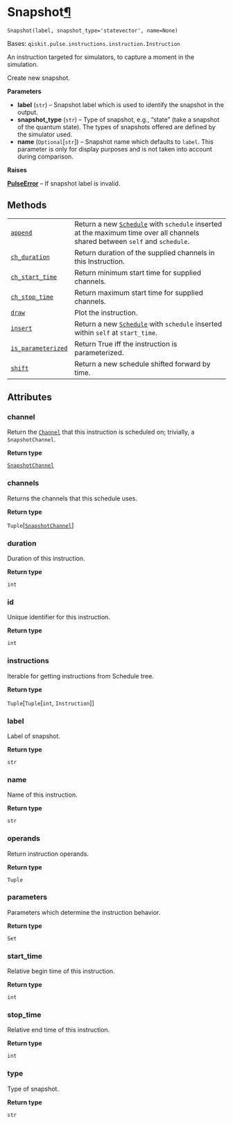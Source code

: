 # Snapshot[¶](#snapshot "Permalink to this headline")

<span id="undefined" />

`Snapshot(label, snapshot_type='statevector', name=None)`

Bases: `qiskit.pulse.instructions.instruction.Instruction`

An instruction targeted for simulators, to capture a moment in the simulation.

Create new snapshot.

**Parameters**

*   **label** (`str`) – Snapshot label which is used to identify the snapshot in the output.
*   **snapshot\_type** (`str`) – Type of snapshot, e.g., “state” (take a snapshot of the quantum state). The types of snapshots offered are defined by the simulator used.
*   **name** (`Optional`\[`str`]) – Snapshot name which defaults to `label`. This parameter is only for display purposes and is not taken into account during comparison.

**Raises**

[**PulseError**](pulse#qiskit.pulse.PulseError "qiskit.pulse.PulseError") – If snapshot label is invalid.

## Methods

|                                                                                                                                                                                     |                                                                                                                                                                                                     |
| ----------------------------------------------------------------------------------------------------------------------------------------------------------------------------------- | --------------------------------------------------------------------------------------------------------------------------------------------------------------------------------------------------- |
| [`append`](qiskit.pulse.instructions.Snapshot.append#qiskit.pulse.instructions.Snapshot.append "qiskit.pulse.instructions.Snapshot.append")                                         | Return a new [`Schedule`](qiskit.pulse.Schedule#qiskit.pulse.Schedule "qiskit.pulse.Schedule") with `schedule` inserted at the maximum time over all channels shared between `self` and `schedule`. |
| [`ch_duration`](qiskit.pulse.instructions.Snapshot.ch_duration#qiskit.pulse.instructions.Snapshot.ch_duration "qiskit.pulse.instructions.Snapshot.ch_duration")                     | Return duration of the supplied channels in this Instruction.                                                                                                                                       |
| [`ch_start_time`](qiskit.pulse.instructions.Snapshot.ch_start_time#qiskit.pulse.instructions.Snapshot.ch_start_time "qiskit.pulse.instructions.Snapshot.ch_start_time")             | Return minimum start time for supplied channels.                                                                                                                                                    |
| [`ch_stop_time`](qiskit.pulse.instructions.Snapshot.ch_stop_time#qiskit.pulse.instructions.Snapshot.ch_stop_time "qiskit.pulse.instructions.Snapshot.ch_stop_time")                 | Return maximum start time for supplied channels.                                                                                                                                                    |
| [`draw`](qiskit.pulse.instructions.Snapshot.draw#qiskit.pulse.instructions.Snapshot.draw "qiskit.pulse.instructions.Snapshot.draw")                                                 | Plot the instruction.                                                                                                                                                                               |
| [`insert`](qiskit.pulse.instructions.Snapshot.insert#qiskit.pulse.instructions.Snapshot.insert "qiskit.pulse.instructions.Snapshot.insert")                                         | Return a new [`Schedule`](qiskit.pulse.Schedule#qiskit.pulse.Schedule "qiskit.pulse.Schedule") with `schedule` inserted within `self` at `start_time`.                                              |
| [`is_parameterized`](qiskit.pulse.instructions.Snapshot.is_parameterized#qiskit.pulse.instructions.Snapshot.is_parameterized "qiskit.pulse.instructions.Snapshot.is_parameterized") | Return True iff the instruction is parameterized.                                                                                                                                                   |
| [`shift`](qiskit.pulse.instructions.Snapshot.shift#qiskit.pulse.instructions.Snapshot.shift "qiskit.pulse.instructions.Snapshot.shift")                                             | Return a new schedule shifted forward by time.                                                                                                                                                      |

## Attributes

<span id="undefined" />

### channel

Return the [`Channel`](pulse#qiskit.pulse.channels.Channel "qiskit.pulse.channels.Channel") that this instruction is scheduled on; trivially, a `SnapshotChannel`.

**Return type**

[`SnapshotChannel`](qiskit.pulse.channels.SnapshotChannel#qiskit.pulse.channels.SnapshotChannel "qiskit.pulse.channels.SnapshotChannel")

<span id="undefined" />

### channels

Returns the channels that this schedule uses.

**Return type**

`Tuple`\[[`SnapshotChannel`](qiskit.pulse.channels.SnapshotChannel#qiskit.pulse.channels.SnapshotChannel "qiskit.pulse.channels.SnapshotChannel")]

<span id="undefined" />

### duration

Duration of this instruction.

**Return type**

`int`

<span id="undefined" />

### id

Unique identifier for this instruction.

**Return type**

`int`

<span id="undefined" />

### instructions

Iterable for getting instructions from Schedule tree.

**Return type**

`Tuple`\[`Tuple`\[`int`, `Instruction`]]

<span id="undefined" />

### label

Label of snapshot.

**Return type**

`str`

<span id="undefined" />

### name

Name of this instruction.

**Return type**

`str`

<span id="undefined" />

### operands

Return instruction operands.

**Return type**

`Tuple`

<span id="undefined" />

### parameters

Parameters which determine the instruction behavior.

**Return type**

`Set`

<span id="undefined" />

### start\_time

Relative begin time of this instruction.

**Return type**

`int`

<span id="undefined" />

### stop\_time

Relative end time of this instruction.

**Return type**

`int`

<span id="undefined" />

### type

Type of snapshot.

**Return type**

`str`
